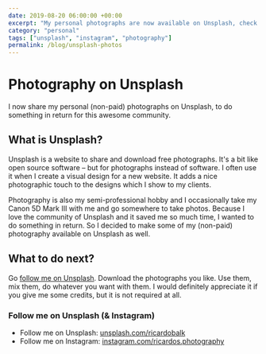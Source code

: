 ```yaml
---
date: 2019-08-20 06:00:00 +00:00
excerpt: "My personal photographs are now available on Unsplash, check it out!"
category: "personal"
tags: ["unsplash", "instagram", "photography"]
permalink: /blog/unsplash-photos
---
```


# Photography on Unsplash

I now share my personal (non-paid) photographs on Unsplash, to do something in return for this awesome community.

## What is Unsplash?

Unsplash is a website to share and download free photographs. It's a bit like open source software &ndash; but for photographs instead of software. I often use it when I create a visual design for a new website. It adds a nice photographic touch to the designs which I show to my clients.

Photography is also my semi-professional hobby and I occasionally take my Canon 5D Mark III with me and go somewhere to take photos. Because I love the community of Unsplash and it saved me so much time, I wanted to do something in return. So I decided to make some of my (non-paid) photography available on Unsplash as well.

## What to do next?

Go [follow me on Unsplash](https://unsplash.com/ricardobalk). Download the photographs you like. Use them, mix them, do whatever you want with them. I would definitely appreciate it if you give me some credits, but it is not required at all.

### Follow me on Unsplash (&amp; Instagram)

- Follow me on Unsplash: [unsplash.com/ricardobalk](https://unsplash.com/ricardobalk)
- Follow me on Instagram: [instagram.com/ricardos.photography](https://instagram.com/ricardos.photography)
